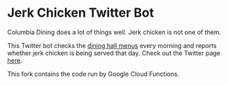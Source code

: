 # Jerk Chicken Twitter Bot

Columbia Dining does a lot of things well. Jerk chicken is not one of them.

This Twitter bot checks the [dining hall menus](https://dining.columbia.edu/) every morning and reports whether jerk chicken is being served that day. Check out the Twitter page [here](https://twitter.com/CUJerkChicken).

This fork contains the code run by Google Cloud Functions.
